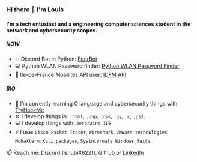 ### Hi there 👋 I'm Louis

#### I'm a tech entusiast and a engineering computer sciences student in the network and cybersecurity scopes.

##### NOW

- :sparkles: Discord Bot in Python: [FeurBot](https://github.com/Isnubi/FeurBot/)
- :computer: Python WLAN Password finder: [Python WLAN Password Finder](https://github.com/Isnubi/python-wifi-password-finder/)
- :bullettrain_side: Ile-de-France Mobilités API user: [IDFM API](https://github.com/Isnubi/IDFM-API/) 

##### BIO

- :seedling: I’m currently learning C language and cybersecurity things with [TryHackMe](https://www.tryhackme.com)
- :gear: I develop things in: `.html`, `.php`, `.css`, `.py`, `.c`, `.ps1`.
- :computer: I develop things with: `Jetbrains IDE`
- :zap: I use: `Cisco Packet Tracer`, `Wireshark`, `VMWare technologies`, `MobaXterm`, `Kali packages`, `Sysinternals Windows Suite`.


:mailbox: Reach me: Discord (isnubi#6221), Github or [LinkedIn](https://www.linkedin.com/in/louis-gambart/)
